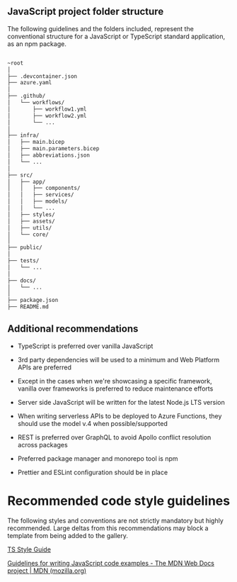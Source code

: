 ## JavaScript project folder structure

The following guidelines and the folders included, represent the conventional structure for a JavaScript or TypeScript standard application, as an npm package.

```bash

~root
│
├── .devcontainer.json              
├── azure.yaml                      
│
├── .github/
│   └── workflows/
│       ├── workflow1.yml           
│       ├── workflow2.yml           
│       └── ...                     
│
├── infra/
│   ├── main.bicep                  
│   ├── main.parameters.bicep       
│   ├── abbreviations.json          
│   └── ...                         
│
├── src/                            
│   ├── app/                        
│   │   ├── components/             
│   │   ├── services/               
│   │   ├── models/                 
│   │   └── ...
│   ├── styles/                     
│   ├── assets/                     
│   ├── utils/                      
│   └── core/
│
├── public/                         
│
├── tests/                          
│   └── ...                         
│
├── docs/                           
│   └── ...                         
│
├── package.json                    
├── README.md                       

```

## Additional recommendations

- TypeScript is preferred over vanilla JavaScript

- 3rd party dependencies will be used to a minimum and Web Platform APIs are preferred

- Except in the cases when we're showcasing a specific framework, vanilla over frameworks is preferred to reduce maintenance efforts

- Server side JavaScript will be written for the latest Node.js LTS version

- When writing serverless APIs to be deployed to Azure Functions, they should use the model v.4 when possible/supported

- REST is preferred over GraphQL to avoid Apollo conflict resolution across packages

- Preferred package manager and monorepo tool is npm 

- Prettier and ESLint configuration should be in place 


# Recommended code style guidelines 

The following styles and conventions are not strictly mandatory but highly recommended. Large deltas from this recommendations may block a template from being added to the gallery.

[TS Style Guide](https://ts.dev/style/#identifiers)

[Guidelines for writing JavaScript code examples - The MDN Web Docs project | MDN (mozilla.org)](https://developer.mozilla.org/en-US/docs/MDN/Writing_guidelines/Writing_style_guide/Code_style_guide/JavaScript)
 